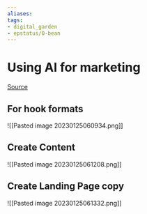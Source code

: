 ```yaml
---
aliases: 
tags: 
- digital_garden
- epstatus/0-bean
---
```

# Using AI for marketing


[Source](https://www.linkedin.com/posts/mattgray1_8-ways-chatgpt-can-save-you-thousands-of-ugcPost-7023635337809682432-w9SD?utm_source=share&utm_medium=member_desktop)

## For hook formats
![[Pasted image 20230125060934.png]]

## Create Content
![[Pasted image 20230125061208.png]]

## Create Landing Page copy
![[Pasted image 20230125061332.png]]

